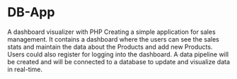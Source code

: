 # DB-App
A dashboard visualizer with PHP
Creating a simple application for sales management.
It contains a dashboard where the users can see the sales stats and maintain the data about the Products and add new Products. 
Users could also register for logging into the dashboard.
A data pipeline will be created and will be connected to a database to update and visualize data in real-time.
